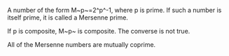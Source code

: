 A number of the form M~p~=2^p^-1, where p is prime. If such a number is
itself prime, it is called a Mersenne prime.

If p is composite, M~p~ is composite. The converse is not true.

All of the Mersenne numbers are mutually coprime.
